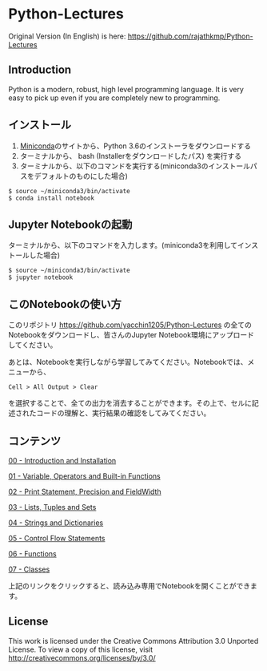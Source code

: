 
# Python-Lectures  

Original Version (In English) is here: https://github.com/rajathkmp/Python-Lectures


## Introduction

Python is a modern, robust, high level programming language. It is very easy to pick up even if you are completely new to programming.

## インストール

1. [Miniconda](https://conda.io/miniconda.html)のサイトから、Python 3.6のインストーラをダウンロードする
2. ターミナルから、 bash (Installerをダウンロードしたパス) を実行する
3. ターミナルから、以下のコマンドを実行する(miniconda3のインストールパスをデフォルトのものにした場合)

```
$ source ~/miniconda3/bin/activate
$ conda install notebook
```



## Jupyter Notebookの起動

ターミナルから、以下のコマンドを入力します。(miniconda3を利用してインストールした場合)

```
$ source ~/miniconda3/bin/activate
$ jupyter notebook
```


## このNotebookの使い方

このリポジトリ https://github.com/yacchin1205/Python-Lectures の全てのNotebookをダウンロードし、皆さんのJupyter Notebook環境にアップロードしてください。

あとは、Notebookを実行しながら学習してみてください。Notebookでは、メニューから、

    Cell > All Output > Clear
    
を選択することで、全ての出力を消去することができます。その上で、セルに記述されたコードの理解と、実行結果の確認をしてみてください。

## コンテンツ



[00 - Introduction and Installation](http://nbviewer.ipython.org/github/yacchin1205/Python-Lectures/blob/master/00.ipynb)


[01 - Variable, Operators and Built-in Functions](http://nbviewer.ipython.org/github/yacchin1205/Python-Lectures/blob/master/01.ipynb)


[02 - Print Statement, Precision and FieldWidth](http://nbviewer.ipython.org/github/yacchin1205/Python-Lectures/blob/master/02.ipynb)


[03 - Lists, Tuples and Sets](http://nbviewer.ipython.org/github/yacchin1205/Python-Lectures/blob/master/03.ipynb)


[04 - Strings and Dictionaries](http://nbviewer.ipython.org/github/yacchin1205/Python-Lectures/blob/master/04.ipynb)


[05 - Control Flow Statements](http://nbviewer.ipython.org/github/yacchin1205/Python-Lectures/blob/master/05.ipynb)


[06 - Functions](http://nbviewer.ipython.org/github/yacchin1205/Python-Lectures/blob/master/06.ipynb)


[07 - Classes](http://nbviewer.ipython.org/github/yacchin1205/Python-Lectures/blob/master/07.ipynb)



上記のリンクをクリックすると、読み込み専用でNotebookを開くことができます。

## License

This work is licensed under the Creative Commons Attribution 3.0 Unported License. To view a copy of this license, visit http://creativecommons.org/licenses/by/3.0/

